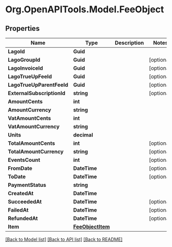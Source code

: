 
# Org.OpenAPITools.Model.FeeObject

## Properties

Name | Type | Description | Notes
------------ | ------------- | ------------- | -------------
**LagoId** | **Guid** |  | 
**LagoGroupId** | **Guid** |  | [optional] 
**LagoInvoiceId** | **Guid** |  | [optional] 
**LagoTrueUpFeeId** | **Guid** |  | [optional] 
**LagoTrueUpParentFeeId** | **Guid** |  | [optional] 
**ExternalSubscriptionId** | **string** |  | [optional] 
**AmountCents** | **int** |  | 
**AmountCurrency** | **string** |  | 
**VatAmountCents** | **int** |  | 
**VatAmountCurrency** | **string** |  | 
**Units** | **decimal** |  | 
**TotalAmountCents** | **int** |  | [optional] 
**TotalAmountCurrency** | **string** |  | [optional] 
**EventsCount** | **int** |  | [optional] 
**FromDate** | **DateTime** |  | [optional] 
**ToDate** | **DateTime** |  | [optional] 
**PaymentStatus** | **string** |  | 
**CreatedAt** | **DateTime** |  | 
**SucceededAt** | **DateTime** |  | [optional] 
**FailedAt** | **DateTime** |  | [optional] 
**RefundedAt** | **DateTime** |  | [optional] 
**Item** | [**FeeObjectItem**](FeeObjectItem.md) |  | 

[[Back to Model list]](../README.md#documentation-for-models)
[[Back to API list]](../README.md#documentation-for-api-endpoints)
[[Back to README]](../README.md)

